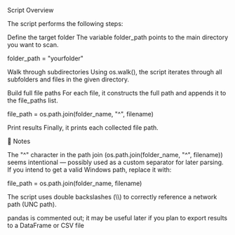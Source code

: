 Script Overview

The script performs the following steps:

Define the target folder
The variable folder_path points to the main directory you want to scan.

folder_path = "yourfolder"


Walk through subdirectories
Using os.walk(), the script iterates through all subfolders and files in the given directory.

Build full file paths
For each file, it constructs the full path and appends it to the file_paths list.

file_path = os.path.join(folder_name, "^", filename)


Print results
Finally, it prints each collected file path.

🧠 Notes

The "^" character in the path join (os.path.join(folder_name, "^", filename)) seems intentional — possibly used as a custom separator for later parsing.
If you intend to get a valid Windows path, replace it with:

file_path = os.path.join(folder_name, filename)


The script uses double backslashes (\\\\) to correctly reference a network path (UNC path).

pandas is commented out; it may be useful later if you plan to export results to a DataFrame or CSV file
